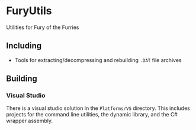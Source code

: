 # FuryUtils
Utilities for Fury of the Furries

## Including
- Tools for extracting/decompressing and rebuilding `.DAT` file archives

## Building

### Visual Studio
There is a visual studio solution in the `Platforms/VS` directory. This includes projects for the command line utilities, the dynamic library, and the C# wrapper assembly.
